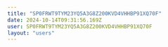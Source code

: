 ```yaml
---
title: "SP0FRWT9TYM23YQ5A3G8Z200KVD4VHHBP91XQ70F"
date: 2024-10-14T09:31:56.169Z
user: SP0FRWT9TYM23YQ5A3G8Z200KVD4VHHBP91XQ70F
layout: "users"
---
```

    